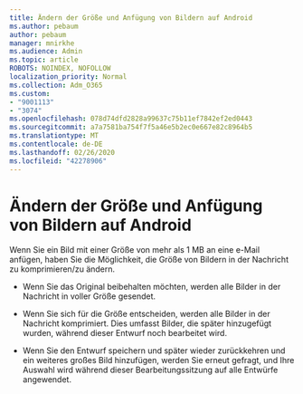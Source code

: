 ```yaml
---
title: Ändern der Größe und Anfügung von Bildern auf Android
ms.author: pebaum
author: pebaum
manager: mnirkhe
ms.audience: Admin
ms.topic: article
ROBOTS: NOINDEX, NOFOLLOW
localization_priority: Normal
ms.collection: Adm_O365
ms.custom:
- "9001113"
- "3074"
ms.openlocfilehash: 078d74dfd2828a99637c75b11ef7842ef2ed0443
ms.sourcegitcommit: a7a7581ba754f7f5a46e5b2ec0e667e82c8964b5
ms.translationtype: MT
ms.contentlocale: de-DE
ms.lasthandoff: 02/26/2020
ms.locfileid: "42278906"
---
```

# <a name="resize-and-attach-images-on-android"></a>Ändern der Größe und Anfügung von Bildern auf Android

Wenn Sie ein Bild mit einer Größe von mehr als 1 MB an eine e-Mail anfügen, haben Sie die Möglichkeit, die Größe von Bildern in der Nachricht zu komprimieren/zu ändern.
 
- Wenn Sie das Original beibehalten möchten, werden alle Bilder in der Nachricht in voller Größe gesendet.
 
- Wenn Sie sich für die Größe entscheiden, werden alle Bilder in der Nachricht komprimiert.  Dies umfasst Bilder, die später hinzugefügt wurden, während dieser Entwurf noch bearbeitet wird.
 
- Wenn Sie den Entwurf speichern und später wieder zurückkehren und ein weiteres großes Bild hinzufügen, werden Sie erneut gefragt, und Ihre Auswahl wird während dieser Bearbeitungssitzung auf alle Entwürfe angewendet.
 

